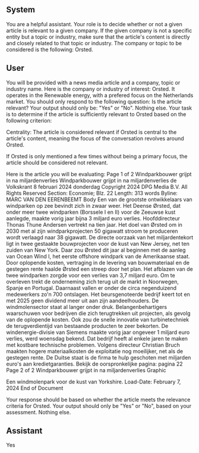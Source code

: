 ## System

You are a helpful assistant. Your role is to decide whether or not a given article is relevant to a given company. If the given company is not a specific entity but a topic or industry, make sure that the article's content is directly and closely related to that topic or industry. The company or topic to be considered is the following: Orsted.

## User


You will be provided with a news media article and a company, topic or industry name. Here is the company or industry of interest: Orsted. It operates in the Renewable energy, with a prefered focus on the Netherlands market. You should only respond to the following question: Is the article relevant? Your output should only be: "Yes" or "No". Nothing else. Your task is to determine if the article is sufficiently relevant to Orsted based on the following criterion:

Centrality: The article is considered relevant if Orsted is central to the article's content, meaning the focus of the conversation revolves around Orsted.

If Orsted is only mentioned a few times without being a primary focus, the article should be considered not relevant.

Here is the article you will be evaluating: Page 1 of 2
Windparkbouwer grijpt in na miljardenverlies
Windparkbouwer grijpt in na miljardenverlies
de Volkskrant
8 februari 2024 donderdag
Copyright 2024 DPG Media B.V. All Rights Reserved
Section: Economie; Blz. 22
Length: 313 words
Byline: MARC VAN DEN EERENBEEMT
Body
Een van de grootste ontwikkelaars van windparken op zee bevindt zich in zwaar weer. Het Deense Ørsted, dat 
onder meer twee windparken (Borssele I en II) voor de Zeeuwse kust aanlegde, maakte vorig jaar bijna 3 miljard 
euro verlies. Hoofddirecteur Thonas Thune Andersen vertrekt na tien jaar. Het doel van Ørsted om in 2030 met al 
zijn windparkprojecten 50 gigawatt stroom te produceren wordt verlaagd naar 38 gigawatt. 
De directe oorzaak van het miljardentekort ligt in twee gestaakte bouwprojecten voor de kust van New Jersey, net 
ten zuiden van New York. Daar zou Ørsted dit jaar al beginnen met de aanleg van Ocean Wind I, het eerste 
offshore windpark van de Amerikaanse staat. Door oplopende kosten, vertraging in de levering van bouwmateriaal 
en de gestegen rente haalde Ørsted een streep door het plan. Het afblazen van de twee windparken zorgde voor 
een verlies van 3,7 miljard euro. 
Om te overleven trekt de onderneming zich terug uit de markt in Noorwegen, Spanje en Portugal. Daarnaast vallen 
er onder de circa negenduizend medewerkers zo'n 700 ontslagen. Het beursgenoteerde bedrijf keert tot en met 
2025 geen dividend meer uit aan zijn aandeelhouders. 
De windmolensector staat al langer onder druk. Belangenbehartigers waarschuwen voor bedrijven die zich 
terugtrekken uit projecten, als gevolg van de oplopende kosten. Ook zou de snelle innovatie van turbinetechniek de 
terugverdientijd van bestaande producten te zeer bekorten. De windenergie-divisie van Siemens maakte vorig jaar 
ongeveer 1 miljard euro verlies, werd woensdag bekend. Dat bedrijf heeft al enkele jaren te maken met kostbare 
technische problemen. Volgens directeur Christian Bruch maakten hogere materiaalkosten de exploitatie nog 
moeilijker, net als de gestegen rente. De Duitse staat is de firma te hulp geschoten met miljarden euro's aan 
kredietgaranties.
Bekijk de oorspronkelijke pagina: pagina 22
Page 2 of 2
Windparkbouwer grijpt in na miljardenverlies
Graphic
 
Een windmolenpark voor de kust van Yorkshire.
Load-Date: February 7, 2024
End of Document

Your response should be based on whether the article meets the relevance criteria for Orsted.
Your output should only be "Yes" or "No", based on your assessment. Nothing else.
            

## Assistant

Yes

